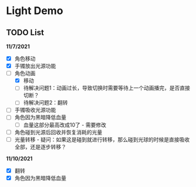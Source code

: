 # Light Demo

## TODO List

**11/7/2021**

- [x] 角色移动
- [x] 手镯放出光源功能
- [ ] 角色动画
  - [x] 移动
  - [ ] 待解决问题1：动画过长，导致切换时需要等待上一个动画播完，是否直接切断？
  - [ ] 待解决问题2：翻转
- [ ] 手镯吸收光源功能
- [ ] 角色因为黑暗降低血量
  - [ ] 血量这部分最高改成10了 - 需要修改
- [ ] 角色碰到光源后回收并恢复消耗的光量
- [ ] 光量转移 - 疑问：如果这是碰到就进行转移，那么碰到光球的时候是直接吸收全部，还是逐步转移？

**11/10/2021**
  - [x] 翻转
- [x] 角色因为黑暗降低血量